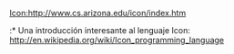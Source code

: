 <Icon:http://www.cs.arizona.edu/icon/index.htm>  

:\* Una introducción interesante al lenguaje Icon: <http://en.wikipedia.org/wiki/Icon_programming_language>
